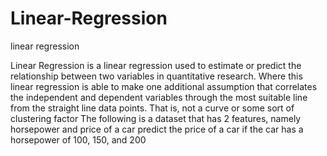 # Linear-Regression
linear regression

Linear Regression is a linear regression used to estimate or predict the relationship between two variables in quantitative research. Where this linear regression is able to make one additional assumption that correlates the independent and dependent variables through the most suitable line from the straight line data points. That is, not a curve or some sort of clustering factor
The following is a dataset that has 2 features, namely horsepower and price of a car
predict the price of a car if the car has a horsepower of 100, 150, and 200
